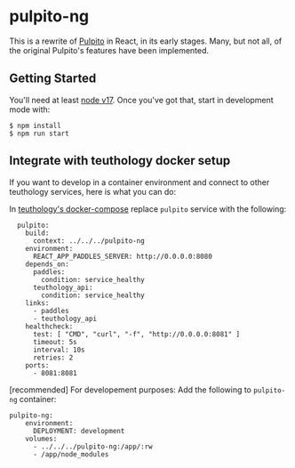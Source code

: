 # pulpito-ng

This is a rewrite of [Pulpito](https://github.com/ceph/pulpito) in React, in
its early stages. Many, but not all, of the original Pulpito's features have
been implemented.

## Getting Started

You'll need at least [node v17](https://nodejs.org/en/download). Once you've got that, start in development mode with:

    $ npm install
    $ npm run start

## Integrate with teuthology docker setup

If you want to develop in a container environment
and connect to other teuthology services, here is what
you can do:

In [teuthology's docker-compose](https://github.com/ceph/teuthology/blob/main/docs/docker-compose/docker-compose.yml) replace `pulpito` service with the following:

```
  pulpito:
    build:
      context: ../../../pulpito-ng
    environment:
      REACT_APP_PADDLES_SERVER: http://0.0.0.0:8080
    depends_on:
      paddles:
        condition: service_healthy
      teuthology_api:
        condition: service_healthy
    links:
      - paddles
      - teuthology_api
    healthcheck:
      test: [ "CMD", "curl", "-f", "http://0.0.0.0:8081" ]
      timeout: 5s
      interval: 10s
      retries: 2
    ports:
      - 8081:8081
```
[recommended] For developement purposes:
Add the following to `pulpito-ng` container:

```
pulpito-ng:
    environment:
      DEPLOYMENT: development
    volumes:
      - ../../../pulpito-ng:/app/:rw
      - /app/node_modules
```